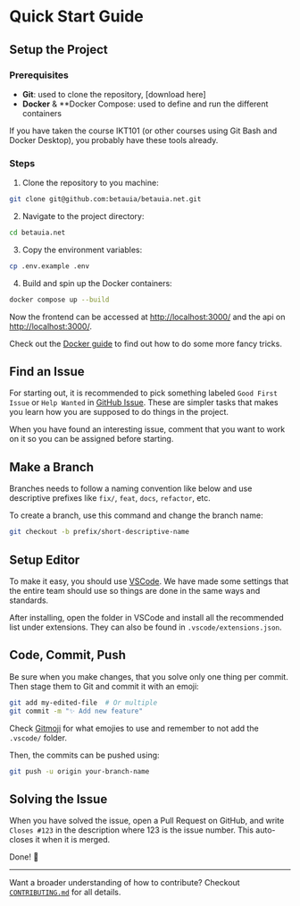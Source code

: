 # Quick Start Guide

## Setup the Project

### Prerequisites
- **Git**: used to clone the repository, [download here]
- **Docker** & **Docker Compose: used to define and run the different containers

If you have taken the course IKT101 (or other courses using Git Bash and Docker Desktop), you probably have these tools already.

### Steps
1. Clone the repository to you machine:

```bash
git clone git@github.com:betauia/betauia.net.git
```

2. Navigate to the project directory:

```bash
cd betauia.net
```

3. Copy the environment variables:

```bash
cp .env.example .env
```

4. Build and spin up the Docker containers:

```bash
docker compose up --build
```

Now the frontend can be accessed at [http://localhost:3000/](http://localhost:3000/) and the api on [http://localhost:3000/](http://localhost:8000/).

Check out the [Docker guide](../guides/docker.md) to find out how to do some more fancy tricks.

## Find an Issue
For starting out, it is recommended to pick something labeled `Good First Issue` or `Help Wanted` in [GitHub Issue](https://github.com/betauia/betauia.net/blob/refactor/structure-and-cleaning-of-repo/.env.example). These are simpler tasks that makes you learn how you are supposed to do things in the project.

When you have found an interesting issue, comment that you want to work on it so you can be assigned before starting.

## Make a Branch
Branches needs to follow a naming convention like below and use descriptive prefixes like `fix/`, `feat`, `docs`, `refactor`, etc.

To create a branch, use this command and change the branch name:

```bash
git checkout -b prefix/short-descriptive-name
```

## Setup Editor

To make it easy, you should use [VSCode](https://code.visualstudio.com/). We have made some settings that the entire team should use so things are done in the same ways and standards.

After installing, open the folder in VSCode and install all the recommended list under extensions. They can also be found in `.vscode/extensions.json`.

## Code, Commit, Push

Be sure when you make changes, that you solve only one thing per commit. Then stage them to Git and commit it with an emoji:

```bash
git add my-edited-file  # Or multiple
git commit -m "✨ Add new feature"
```

Check [Gitmoji](https://gitmoji.dev/) for what emojies to use and remember to not add the `.vscode/` folder.

Then, the commits can be pushed using:

```bash
git push -u origin your-branch-name
```

## Solving the Issue

When you have solved the issue, open a Pull Request on GitHub, and write `Closes #123` in the description where 123 is the issue number. This auto-closes it when it is merged.

Done! 🎉

---

Want a broader understanding of how to contribute? Checkout [`CONTRIBUTING.md`](/CONTRIBUTING.md) for all details.
